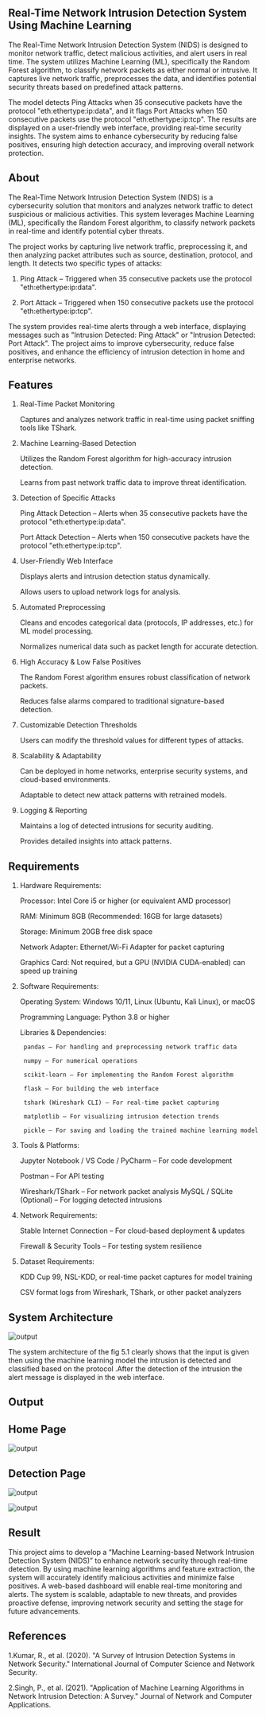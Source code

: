 ## Real-Time Network Intrusion Detection System Using Machine Learning

The Real-Time Network Intrusion Detection System (NIDS) is designed to monitor network traffic, detect malicious activities, and alert users in real time. The system utilizes Machine Learning (ML), specifically the Random Forest algorithm, to classify network packets as either normal or intrusive. It captures live network traffic, preprocesses the data, and identifies potential security threats based on predefined attack patterns.

The model detects Ping Attacks when 35 consecutive packets have the protocol "eth:ethertype:ip:data", and it flags Port Attacks when 150 consecutive packets use the protocol "eth:ethertype:ip:tcp". The results are displayed on a user-friendly web interface, providing real-time security insights. The system aims to enhance cybersecurity by reducing false positives, ensuring high detection accuracy, and improving overall network protection.

## About

The Real-Time Network Intrusion Detection System (NIDS) is a cybersecurity solution that monitors and analyzes network traffic to detect suspicious or malicious activities. This system leverages Machine Learning (ML), specifically the Random Forest algorithm, to classify network packets in real-time and identify potential cyber threats.

The project works by capturing live network traffic, preprocessing it, and then analyzing packet attributes such as source, destination, protocol, and length. It detects two specific types of attacks:

1. Ping Attack – Triggered when 35 consecutive packets use  the protocol "eth:ethertype:ip:data".

2. Port Attack – Triggered when 150 consecutive packets use the protocol "eth:ethertype:ip:tcp".

The system provides real-time alerts through a web interface, displaying messages such as "Intrusion Detected: Ping Attack" or "Intrusion Detected: Port Attack". The project aims to improve cybersecurity, reduce false positives, and enhance the efficiency of intrusion detection in home and enterprise networks.

## Features

1. Real-Time Packet Monitoring

    Captures and analyzes network traffic in real-time using packet sniffing tools like TShark.

2. Machine Learning-Based Detection

    Utilizes the Random Forest algorithm for high-accuracy intrusion detection.

    Learns from past network traffic data to improve threat identification.

3. Detection of Specific Attacks

    Ping Attack Detection – Alerts when 35 consecutive packets have the protocol "eth:ethertype:ip:data".

    Port Attack Detection – Alerts when 150 consecutive packets have the protocol "eth:ethertype:ip:tcp".

4. User-Friendly Web Interface

    Displays alerts and intrusion detection status dynamically.
    
    Allows users to upload network logs for analysis.

5. Automated Preprocessing

    Cleans and encodes categorical data (protocols, IP addresses, etc.) for ML model processing.
    
    Normalizes numerical data such as packet length for accurate detection.

6. High Accuracy & Low False Positives

    The Random Forest algorithm ensures robust classification of network packets.
    
    Reduces false alarms compared to traditional signature-based detection.

7. Customizable Detection Thresholds

    Users can modify the threshold values for different types of attacks.

8. Scalability & Adaptability

    Can be deployed in home networks, enterprise security systems, and cloud-based environments.
    
    Adaptable to detect new attack patterns with retrained models.

9. Logging & Reporting

    Maintains a log of detected intrusions for security auditing.

    Provides detailed insights into attack patterns.

## Requirements

1. Hardware Requirements:

    Processor: Intel Core i5 or higher (or equivalent AMD processor)

    RAM: Minimum 8GB (Recommended: 16GB for large datasets)

    Storage: Minimum 20GB free disk space

    Network Adapter: Ethernet/Wi-Fi Adapter for packet capturing

    Graphics Card: Not required, but a GPU (NVIDIA CUDA-enabled) can speed up training

2. Software Requirements:

    Operating System: Windows 10/11, Linux (Ubuntu, Kali Linux), or macOS

    Programming Language: Python 3.8 or higher

    Libraries & Dependencies:

        pandas – For handling and preprocessing network traffic data

        numpy – For numerical operations

        scikit-learn – For implementing the Random Forest algorithm

        flask – For building the web interface

        tshark (Wireshark CLI) – For real-time packet capturing

        matplotlib – For visualizing intrusion detection trends

        pickle – For saving and loading the trained machine learning model

3. Tools & Platforms:

    Jupyter Notebook / VS Code / PyCharm – For code development

    Postman – For API testing

    Wireshark/TShark – For network packet analysis
    MySQL / SQLite (Optional) – For logging detected intrusions

4. Network Requirements:

    Stable Internet Connection – For cloud-based deployment & updates

    Firewall & Security Tools – For testing system resilience

5. Dataset Requirements:

    KDD Cup 99, NSL-KDD, or real-time packet captures for model training

    CSV format logs from Wireshark, TShark, or other packet analyzers

## System Architecture

![output](Picture4.png)

The system architecture of the fig 5.1 clearly shows that the input is given then using the machine learning model the intrusion is detected and classified based on the protocol .After the detection of the intrusion the alert message is displayed in the web interface.

## Output
## Home Page
![output](Picture1.png)

## Detection Page
![output](Picture2.png)

![output](Picture3.png)

## Result

This project aims to develop a “Machine Learning-based Network Intrusion Detection System (NIDS)” to enhance network security through real-time detection. By using machine learning algorithms and feature extraction, the system will accurately identify malicious activities and minimize false positives. A web-based dashboard will enable real-time monitoring and alerts. The system is scalable, adaptable to new threats, and provides proactive defense, improving network security and setting the stage for future advancements.

## References

1.Kumar, R., et al. (2020). "A Survey of Intrusion Detection Systems in Network Security." International Journal of Computer Science and Network Security.

2.Singh, P., et al. (2021). "Application of Machine Learning Algorithms in Network Intrusion Detection: A Survey." Journal of Network and Computer Applications. 

